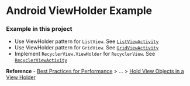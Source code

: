 # Android ViewHolder Example

### Example in this project
* Use ViewHolder pattern for `ListView`. See [`ListViewActivity`](app/src/main/java/com/artitk/android_viewholder_example/ListViewActivity.java)
* Use ViewHolder pattern for `GridView`. See [`GridViewActivity`](app/src/main/java/com/artitk/android_viewholder_example/GridViewActivity.java)
* Implement `RecyclerView.ViewHolder` for `RecyclerView`. See [`RecyclerViewActivity`](app/src/main/java/com/artitk/android_viewholder_example/RecyclerViewActivity.java)

**Reference** - [Best Practices for Performance](http://developer.android.com/training/best-performance.html) > ... > [Hold View Objects in a View Holder](http://developer.android.com/training/improving-layouts/smooth-scrolling.html#ViewHolder)
